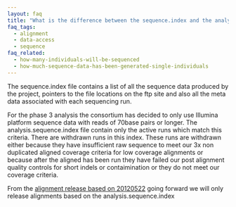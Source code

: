 ```yaml
---
layout: faq
title: "What is the difference between the sequence.index and the analysis.sequence.index?"
faq_tags:
  - alignment
  - data-access
  - sequence
faq_related:
  - how-many-individuals-will-be-sequenced
  - how-much-sequence-data-has-been-generated-single-individuals
---
```


The sequence.index file contains a list of all the sequence data produced by the project, pointers to the file locations on the ftp site and also all the meta data associated with each sequencing run. 

For the phase 3 analysis the consortium has decided to only use Illumina platform sequence data with reads of 70base pairs or longer. The analysis.sequence.index file contain only the active runs which match this criteria. There are withdrawn runs in this index. These runs are withdrawn either because they have insufficient raw sequence to meet our 3x non duplicated aligned coverage criteria for low coverage alignments or because after the aligned has been run they have failed our post alignment quality controls for short indels or contaimination or they do not meet our coverage criteria.

From the [alignment release based on 20120522](http://www.1000genomes.org/announcements/new-alignment-release-2012-12-11) going forward we will only release alignments based on the analysis.sequence.index
